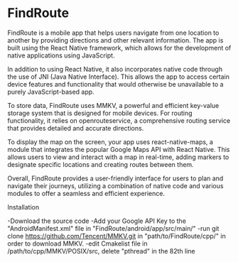 # FindRoute
FindRoute is a mobile app that helps users navigate from one location to another by providing directions and other relevant information. The app is built using the React Native framework, which allows for the development of native applications using JavaScript.

In addition to using React Native, it also incorporates native code through the use of JNI (Java Native Interface). This allows the app to access certain device features and functionality that would otherwise be unavailable to a purely JavaScript-based app.

To store data, FindRoute uses MMKV, a powerful and efficient key-value storage system that is designed for mobile devices. For routing functionality, it relies on openrouteservice, a comprehensive routing service that provides detailed and accurate directions.

To display the map on the screen, your app uses react-native-maps, a module that integrates the popular Google Maps API with React Native. This allows users to view and interact with a map in real-time, adding markers to designate specific locations and creating routes between them.

Overall, FindRoute provides a user-friendly interface for users to plan and navigate their journeys, utilizing a combination of native code and various modules to offer a seamless and efficient experience.



Installation 

-Download the source code
-Add your Google API Key to the "AndroidManifest.xml" file in "FindRoute/android/app/src/main/"
-run git clone https://github.com/Tencent/MMKV.git in "path/to/FindRoute/cpp/" in order to download MMKV.
-edit Cmakelist file in /path/to/cpp/MMKV/POSIX/src, delete "pthread" in the 82th line
